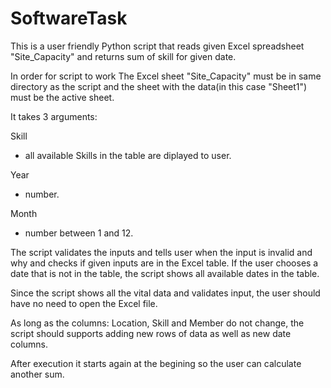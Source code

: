 # SoftwareTask

This is a user friendly Python script that reads given Excel spreadsheet "Site_Capacity" and returns sum of skill for given date. 

In order for script to work The Excel sheet "Site_Capacity" must be in same directory as the script and the sheet with the data(in this case "Sheet1") must be the active sheet.

It takes 3 arguments: 

Skill
  - all available Skills in the table are diplayed to user.
  
  Year
  - number.
  
Month
  - number between 1 and 12.
  
The script validates the inputs and tells user when the input is invalid and why and checks if given inputs are in the Excel table.
If the user chooses a date that is not in the table, the script shows all available dates in the table.

Since the script shows all the vital data and validates input, the user should have no need to open the Excel file.

As long as the columns: Location, Skill and Member do not change, the script should supports adding new rows of data as well as new date columns.

After execution it starts again at the begining so the user can calculate another sum.






